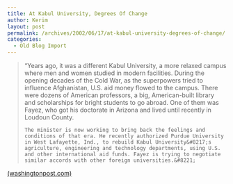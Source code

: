 ```yaml
---
title: At Kabul University, Degrees Of Change
author: Kerim
layout: post
permalink: /archives/2002/06/17/at-kabul-university-degrees-of-change/
categories:
  - Old Blog Import
---
```


>   &#8220;Years ago, it was a different Kabul University, a more relaxed campus where men and women studied in modern facilities. During the opening decades of the Cold War, as the superpowers tried to influence Afghanistan, U.S. aid money flowed to the campus. There were dozens of American professors, a big, American-built library and scholarships for bright students to go abroad. One of them was Fayez, who got his doctorate in Arizona and lived until recently in Loudoun County. 
>   
>   
>     The minister is now working to bring back the feelings and conditions of that era. He recently authorized Purdue University in West Lafayette, Ind., to rebuild Kabul University&#8217;s agriculture, engineering and technology departments, using U.S. and other international aid funds. Fayez is trying to negotiate similar accords with other foreign universities.&#8221;
>   


<a href="http://www.washingtonpost.com/wp-dyn/articles/A61589-2002Jun16.html" onclick="_gaq.push(['_trackEvent', 'outbound-article', 'http://www.washingtonpost.com/wp-dyn/articles/A61589-2002Jun16.html', '(washingtonpost.com)']);" >(washingtonpost.com)</a>

